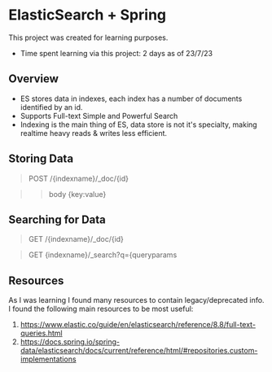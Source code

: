 # ElasticSearch + Spring
This project was created for learning purposes. 
- Time spent learning via this project: 2 days as of 23/7/23

## Overview
* ES stores data in indexes, each index has a number of documents identified by an id.
* Supports Full-text Simple and Powerful Search
* Indexing is the main thing of ES, data store is not it's specialty, making realtime heavy reads & writes less efficient.

## Storing Data

>POST /{indexname}/_doc/{id}

>>body {key:value}

## Searching for Data

>GET /{indexname}/_doc/{id}

>GET {indexname}/_search?q={queryparams

## Resources
As I was learning I found many resources to contain legacy/deprecated info. I found the following main resources to be most useful:
1. https://www.elastic.co/guide/en/elasticsearch/reference/8.8/full-text-queries.html
1. https://docs.spring.io/spring-data/elasticsearch/docs/current/reference/html/#repositories.custom-implementations
